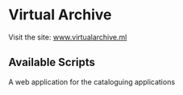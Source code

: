 # Virtual Archive
Visit the site: www.virtualarchive.ml
## Available Scripts
A web application for the cataloguing applications
